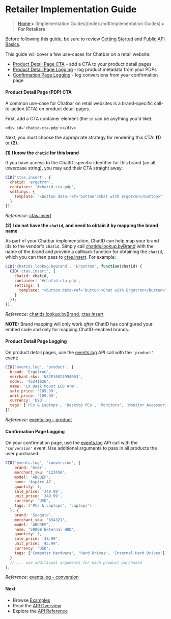 Retailer Implementation Guide
=============================

> [Home](index.md) ▸ [Implementation Guides](index.md#Implementation Guides) ▸ **For Retailers**

Before following this guide, be sure to review [Getting Started](getting-started.md) and
[Public API Basics](public-api-overview.md#Basics).

This guide will cover a few use-cases for Chatbar on a retail website:

* [Product Detail Page CTA](retailer-implementation.md#Product_Detail_Page_CTA) - add a CTA to your product detail pages
* [Product Detail Page Logging](retailer-implementation.md#Product_Detail_Page_Logging) - log product metadata from your PDPs
* [Confirmation Page Logging](retailer-implementation.md#Confirmation_Page_Logging) - log conversions from your confirmation page

#### Product Detail Page (PDP) CTA

A common use-case for Chatbar on retail websites is a brand-specific call-to-action (CTA)
on product detail pages.

First, add a CTA container element (the `id` can be anything you'd like):

```
<div id='chatid-cta-pdp'></div>
```

Next, you must choose the appropriate strategy for rendering this CTA: **(1)** or **(2)**.

**(1) I know the `chatid` for this brand**

If you have access to the ChatID-specific identifier for this brand (an all lowercase
string), you may add their CTA straight away:

```javascript
CID('ctas.insert', {
  chatid: 'ergotron',
  container: '#chatid-cta-pdp',
  settings: {
    template: "<button data-ref='button'>Chat with Ergotron</button>"
  }
});
```

*Reference*: [ctas.insert](public-api-reference.md#ctas.insert)

**(2) I do not have the `chatid`, and need to obtain it by mapping the brand name**

As part of your Chatbar implementation, ChatID can help map your brand ids to the vendor's
`chatid`. Simply call [chatids.lookup.byBrand](public-api-reference.md#chatids.lookup.byBrand) with the name of the
brand and provide a callback function for obtaining the `chatid`, which you can then pass
to [ctas.insert](public-api-reference.md#ctas.insert). For example:

```javascript
CID('chatids.lookup.byBrand', 'Ergotron', function(chatid) {
  CID('ctas.insert', {
    chatid: chatid,
    container: '#chatid-cta-pdp',
    settings: {
      template: "<button data-ref='button'>Chat with Ergotron</button>"
    }
  });
});
```

*Reference*: [chatids.lookup.byBrand](public-api-reference.md#chatids.lookup.byBrand),
[ctas.insert](public-api-reference.md#ctas.insert)

**NOTE:** Brand mapping will only work *after* ChatID has configured your embed code
and only for mapping ChatID-enabled brands.

#### Product Detail Page Logging

On product detail pages, use the [events.log](public-api-reference.md#events.log) API call with
the `'product'` event:

```javascript
CID('events.log', 'product', {
  brand: 'Ergotron',
  merchant_sku: 'N82E16824994063',
  model: '45241026',
  name: 'LX Desk Mount LCD Arm',
  sale_price: '109.99',
  unit_price: '109.99',
  currency: 'USD',
  tags: ['PCs & Laptops', 'Desktop PCs', 'Monitors', 'Monitor Accessories', 'Ergotron']
});
```

*Reference*: [events.log - product](public-api-reference.md#events.log_-_product)

#### Confirmation Page Logging

On your confirmation page, use the [events.log](public-api-reference.md#events.log) API
call with the `'conversion'` event. Use additional arguments to pass in all products the
user purchased:

```javascript
CID('events.log', 'conversion', {
    brand: 'Acer',
    merchant_sku: '123456',
    model: 'ABCDEF',
    name: 'Aspire A7',
    quantity: 1,
    sale_price: '349.99',
    unit_price: '349.99',
    currency: 'USD',
    tags: ['PCs & Laptops', 'Laptops']
  }, {
    brand: 'Seagate',
    merchant_sku: '654321',
    model: 'ABCDEF',
    name: '500GB External HDD',
    quantity: 1,
    sale_price: '38.99',
    unit_price: '43.99',
    currency: 'USD',
    tags: ['Computer Hardware', 'Hard Drives', 'Internal Hard Drives']
  }
  // ... use additional arguments for each product purchased
);
```

*Reference*: [events.log - conversion](public-api-reference.md#events.log_-_conversion)

#### Next

* Browse [Examples](demos.md)
* Read the [API Overview](public-api-overview.md)
* Explore the [API Reference](public-api-reference.md)

